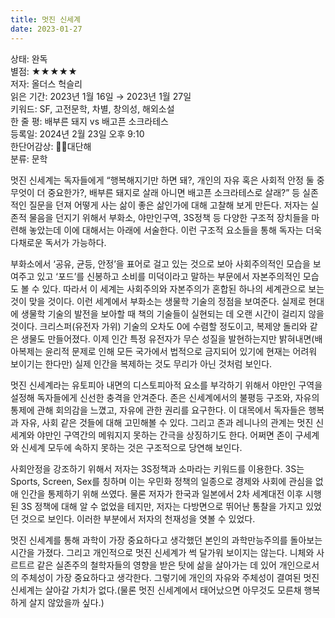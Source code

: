```yaml
---
title: 멋진 신세계
date: 2023-01-27
---
```


상태: 완독<br>
별점: ★★★★★<br>
저자: 올더스 헉슬리<br>
읽은 기간: 2023년 1월 16일 → 2023년 1월 27일<br>
키워드: SF, 고전문학, 차별, 창의성, 해외소설<br>
한 줄 평: 배부른 돼지 vs 배고픈 소크라테스<br>
등록일: 2024년 2월 23일 오후 9:10<br>
한단어감상: 👏🏻대단해<br>
분류: 문학<br>

멋진 신세계는 독자들에게 “행복해지기만 하면 돼?, 개인의 자유 혹은 사회적 안정 둘 중 무엇이 더 중요한가?, 배부른 돼지로 살래 아니면 배고픈 소크라테스로 살래?” 등 실존적인 질문을 던져 어떻게 사는 삶이 좋은 삶인가에 대해 고찰해 보게 만든다. 저자는 실존적 물음을 던지기 위해서 부화소, 야만인구역, 3S정책 등 다양한 구조적 장치들을 마련해 놓았는데 이에 대해서는 아래에 서술한다. 이런 구조적 요소들을 통해 독자는 더욱 다채로운 독서가 가능하다.

부화소에서 ‘공유, 균등, 안정’을 표어로 걸고 있는 것으로 보아 사회주의적인 모습을 보여주고 있고 ‘포드’를 신봉하고 소비를 미덕이라고 말하는 부문에서 자본주의적인 모습도 볼 수 있다. 따라서 이 세계는 사회주의와 자본주의가 혼합된 하나의 세계관으로 보는 것이 맞을 것이다. 이런 세계에서 부화소는 생물학 기술의 정점을 보여준다. 실제로 현대에 생물학 기술의 발전을 보아할 때 책의 기술들이 실현되는 데 오랜 시간이 걸리지 않을 것이다. 크리스퍼(유전자 가위) 기술의 오차도 0에 수렴할 정도이고, 복제양 돌리와 같은 생물도 만들어졌다. 이제 인간 특정 유전자가 무슨 성질을 발현하는지만 밝혀내면(배아복제는 윤리적 문제로 인해 모든 국가에서 법적으로 금지되어 있기에 현재는 어려워 보이기는 한다만) 실제 인간을 복제하는 것도 무리가 아닌 것처럼 보인다.

멋진 신세계라는 유토피아 내면의 디스토피아적 요소를 부각하기 위해서 야만인 구역을 설정해 독자들에게 신선한 충격을 안겨준다. 존은 신세계에서의 불평등 구조와, 자유의 통제에 관해 회의감을 느꼈고, 자유에 관한 권리를 요구한다. 이 대목에서 독자들은 행복과 자유, 사회 같은 것들에 대해 고민해볼 수 있다. 그리고 존과 레니나의 관계는 멋진 신세계와 야만인 구역간의 메워지지 못하는 간극을 상징하기도 한다. 어쩌면 존이 구세계와 신세계 모두에 속하지 못하는 것은 구조적으로 당연해 보인다.

사회안정을 강조하기 위해서 저자는 3S정책과 소마라는 키워드를 이용한다. 3S는 Sports, Screen, Sex를 칭하며 이는 우민화 정책의 일종으로 경제와 사회에 관심을 없애 인간을 통제하기 위해 쓰였다. 물론 저자가 한국과 일본에서 2차 세계대전 이후 시행된 3S 정책에 대해 알 수 없었을 테지만, 저자는 다방면으로 뛰어난 통찰을 가지고 있었던 것으로 보인다. 이러한 부분에서 저자의 천재성을 엿볼 수 있었다.

멋진 신세계를 통해 과학이 가장 중요하다고 생각했던 본인의 과학만능주의를 돌아보는 시간을 가졌다. 그리고 개인적으로 멋진 신세계가 썩 달가워 보이지는 않는다. 니체와 사르트르 같은 실존주의 철학자들의 영향을 받은 탓에 삶을 살아가는 데 있어 개인으로서의 주체성이 가장 중요하다고 생각한다. 그렇기에 개인의 자유와 주체성이 결여된 멋진 신세계는 살아갈 가치가 없다.(물론 멋진 신세계에서 태어났으면 아무것도 모른채 행복하게 살지 않았을까 싶다.)